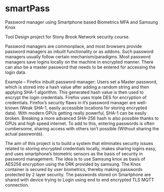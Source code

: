 # smartPass
Password manager using Smartphone based Biometrics MFA and Samsung Knox

Tool Design project for Stony Brook Network security course.

Password managers are commonplace, and most browsers provide password managers as inbuilt functionality or as addons. 
Such password managers usually follow certain mechanism/paradigms.
Most password managers save logins locally on the machine in encrypted manner. 
There can also be a master password that needs to be entered for accessing the login data. 

Example – Firefox inbuilt password manager:
Users set a Master password, which is stored into a hash value after adding a random string and then applying SHA-1 algorithm. 
This generated hash value is then used to encrypt the login credentials. 
Firefox uses triple DES for encryption of credentials. 
Firefox’s security flaws in it’s password manager are well-known (Weak SHA-1, easily accessible locations for storing encrypted data). 
With modern GPUs getting really powerful, SHA-1 can be easily broken. 
Breaking a more advanced SHA-256 hash is also possible thanks to GPUs and high speed internet. 
To add to this, entering passwords is often cumbersome, sharing access with others isn’t possible (Without sharing the actual passwords).

The aim of this project is to build a system that eliminates security issues related to storing encrypted credentials locally, makes sharing logins easy, and uses smartphone’s biometric sensors as the basis of security in password management. 
The idea is to use Samsung knox as basis of AES256 encryption using the DRK provided by samsung. The Knox container is secured by user biometrics, thereby making passwords protected by 2 layer security.
The passwords stored on Smartphone are shared with device trying to Login using end to end encrypted TLS MQTT connection.
